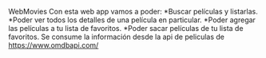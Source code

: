 WebMovies
Con esta web app vamos a poder:
  *Buscar películas y listarlas.
  *Poder ver todos los detalles de una película en particular.
  *Poder agregar las películas a tu lista de favoritos.
  *Poder sacar películas de tu lista de favoritos.
Se consume la información desde la api de peliculas de https://www.omdbapi.com/
